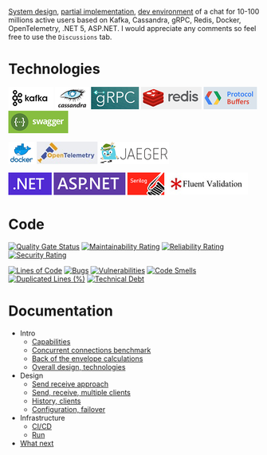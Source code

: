 [System design](docs/01-intro-03-overall-design-technologies.md), [partial implementation](source/), [dev environment](run/) of a chat for 10-100 millions active users based on Kafka, Cassandra, gRPC, Redis, Docker, OpenTelemetry, .NET 5, ASP.NET. I would appreciate any comments so feel free to use the `Discussions` tab.

# Technologies

![Kafka](docs/tech-images/kafka.png)
![Cassandra](docs/tech-images/cassandra.png)
![gRPC](docs/tech-images/grpc.png)
![Redis](docs/tech-images/redis.png)
![Protocol buffers](docs/tech-images/protocol-buffers.png)
![Swagger](docs/tech-images/swagger.png)

![Docker](docs/tech-images/docker.png)
![OpenTelemetry](docs/tech-images/open-telemetry.png)
![Jaeger](docs/tech-images/jaeger.png)

![.NET](docs/tech-images/dotnet.png)
![ASP.NET](docs/tech-images/aspnet.png)
![Serilog](docs/tech-images/serilog.png)
![FluentValidation](docs/tech-images/fluent-validation.png)

# Code

[![Quality Gate Status](https://sonarcloud.io/api/project_badges/measure?project=cvetomir-todorov_CecoChat&metric=alert_status)](https://sonarcloud.io/dashboard?id=cvetomir-todorov_CecoChat)
[![Maintainability Rating](https://sonarcloud.io/api/project_badges/measure?project=cvetomir-todorov_CecoChat&metric=sqale_rating)](https://sonarcloud.io/dashboard?id=cvetomir-todorov_CecoChat)
[![Reliability Rating](https://sonarcloud.io/api/project_badges/measure?project=cvetomir-todorov_CecoChat&metric=reliability_rating)](https://sonarcloud.io/dashboard?id=cvetomir-todorov_CecoChat)
[![Security Rating](https://sonarcloud.io/api/project_badges/measure?project=cvetomir-todorov_CecoChat&metric=security_rating)](https://sonarcloud.io/dashboard?id=cvetomir-todorov_CecoChat)

[![Lines of Code](https://sonarcloud.io/api/project_badges/measure?project=cvetomir-todorov_CecoChat&metric=ncloc)](https://sonarcloud.io/dashboard?id=cvetomir-todorov_CecoChat)
[![Bugs](https://sonarcloud.io/api/project_badges/measure?project=cvetomir-todorov_CecoChat&metric=bugs)](https://sonarcloud.io/dashboard?id=cvetomir-todorov_CecoChat)
[![Vulnerabilities](https://sonarcloud.io/api/project_badges/measure?project=cvetomir-todorov_CecoChat&metric=vulnerabilities)](https://sonarcloud.io/dashboard?id=cvetomir-todorov_CecoChat)
[![Code Smells](https://sonarcloud.io/api/project_badges/measure?project=cvetomir-todorov_CecoChat&metric=code_smells)](https://sonarcloud.io/dashboard?id=cvetomir-todorov_CecoChat)
[![Duplicated Lines (%)](https://sonarcloud.io/api/project_badges/measure?project=cvetomir-todorov_CecoChat&metric=duplicated_lines_density)](https://sonarcloud.io/dashboard?id=cvetomir-todorov_CecoChat)
[![Technical Debt](https://sonarcloud.io/api/project_badges/measure?project=cvetomir-todorov_CecoChat&metric=sqale_index)](https://sonarcloud.io/dashboard?id=cvetomir-todorov_CecoChat)

# Documentation

* Intro
  - [Capabilities](docs/01-intro-01-main.md#Capabilities)
  - [Concurrent connections benchmark](docs/01-intro-01-main.md#Concurrent-connections-benchmark)
  - [Back of the envelope calculations](docs/01-intro-01-main.md#Back-of-the-envelope-calculations)
  - [Overall design, technologies](docs/01-intro-03-overall-design-technologies.md)
* Design
  - [Send receive approach](docs/02-design-01-approach.md)
  - [Send, receive, multiple clients](docs/02-design-02-send-receive.md)
  - [History, clients](docs/02-design-03-history-clients.md)
  - [Configuration, failover](docs/02-design-04-configuration-failover.md)
* Infrastructure
  - [CI/CD](docs/03-infrastructure-01-main.md#CICD)
  - [Run](docs/03-infrastructure-01-main.md#Run)
* [What next](docs/04-what-next.md)
